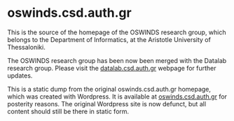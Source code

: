 # oswinds.csd.auth.gr

This is the source of the homepage of the OSWINDS research group, which
belongs to the Department of Informatics, at the Aristotle University of
Thessaloniki.

The OSWINDS research group has been now been merged with the Datalab research
group. Please visit the [datalab.csd.auth.gr](https://datalab.csd.auth.gr/)
webpage for further updates. 

This is a static dump from the original oswinds.csd.auth.gr homepage,
which was created with Wordpress. It is available at
[oswinds.csd.auth.gr](https://oswinds.csd.auth.gr) for posterity
reasons. The original Wordpress site is now defunct, but all content
should still be there in static form.
